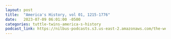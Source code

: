 ```yaml
---
layout: post
title:  "America's History, vol 01, 1215-1776"
date:   2023-07-09 06:01:00 -0500
categories: tuttle-twins-america-s-history
podcast_link: https://nilbus-podcasts.s3.us-east-2.amazonaws.com/the-well-trained-mind/Tuttle%20Twins%20-%20America's%20History/America's%20History,%20vol.%201,%201215-1776.m4b
---
```

